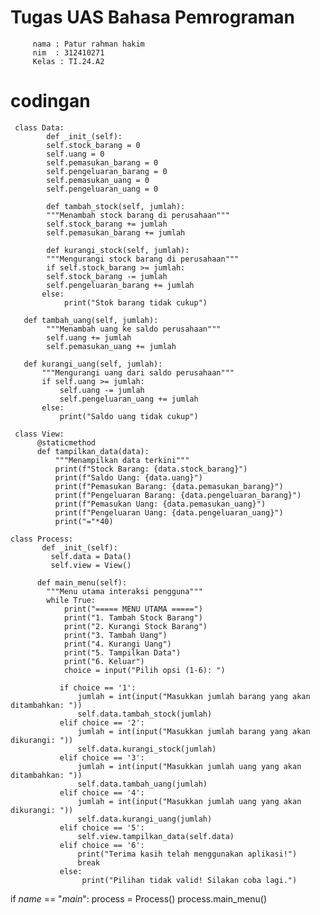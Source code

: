# Tugas UAS Bahasa Pemrograman
         nama : Patur rahman hakim
         nim  : 312410271
         Kelas : TI.24.A2
# codingan
     class Data:
            def _init_(self):
            self.stock_barang = 0 
            self.uang = 0  
            self.pemasukan_barang = 0
            self.pengeluaran_barang = 0
            self.pemasukan_uang = 0
            self.pengeluaran_uang = 0

            def tambah_stock(self, jumlah):
            """Menambah stock barang di perusahaan"""
            self.stock_barang += jumlah
            self.pemasukan_barang += jumlah

            def kurangi_stock(self, jumlah):
            """Mengurangi stock barang di perusahaan"""
            if self.stock_barang >= jumlah:
            self.stock_barang -= jumlah
            self.pengeluaran_barang += jumlah
           else:
                print("Stok barang tidak cukup")

       def tambah_uang(self, jumlah):
            """Menambah uang ke saldo perusahaan"""
            self.uang += jumlah
            self.pemasukan_uang += jumlah

       def kurangi_uang(self, jumlah):
           """Mengurangi uang dari saldo perusahaan"""
           if self.uang >= jumlah:
               self.uang -= jumlah
               self.pengeluaran_uang += jumlah
           else:
               print("Saldo uang tidak cukup")

     class View:
          @staticmethod
          def tampilkan_data(data):
              """Menampilkan data terkini"""
              print(f"Stock Barang: {data.stock_barang}")
              print(f"Saldo Uang: {data.uang}")
              print(f"Pemasukan Barang: {data.pemasukan_barang}")
              print(f"Pengeluaran Barang: {data.pengeluaran_barang}")
              print(f"Pemasukan Uang: {data.pemasukan_uang}")
              print(f"Pengeluaran Uang: {data.pengeluaran_uang}")
              print("="*40)

    class Process:
           def _init_(self):
             self.data = Data()
             self.view = View()

          def main_menu(self):
            """Menu utama interaksi pengguna"""
            while True:
                print("===== MENU UTAMA =====")
                print("1. Tambah Stock Barang")
                print("2. Kurangi Stock Barang")
                print("3. Tambah Uang")
                print("4. Kurangi Uang")
                print("5. Tampilkan Data")
                print("6. Keluar")
                choice = input("Pilih opsi (1-6): ")

               if choice == '1':
                   jumlah = int(input("Masukkan jumlah barang yang akan ditambahkan: "))
                   self.data.tambah_stock(jumlah)
               elif choice == '2':
                   jumlah = int(input("Masukkan jumlah barang yang akan dikurangi: "))
                   self.data.kurangi_stock(jumlah)
               elif choice == '3':
                   jumlah = int(input("Masukkan jumlah uang yang akan ditambahkan: "))
                   self.data.tambah_uang(jumlah)
               elif choice == '4':
                   jumlah = int(input("Masukkan jumlah uang yang akan dikurangi: "))
                   self.data.kurangi_uang(jumlah)
               elif choice == '5':
                   self.view.tampilkan_data(self.data)
               elif choice == '6':
                   print("Terima kasih telah menggunakan aplikasi!")
                   break
               else:
                    print("Pilihan tidak valid! Silakan coba lagi.")

   if _name_ == "_main_":
       process = Process()
       process.main_menu()
